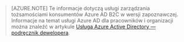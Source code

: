 > [AZURE.NOTE]
    Te informacje dotyczą usługi zarządzania tożsamościami konsumentów Azure AD B2C w wersji zapoznawczej.  Informacje na temat usługi Azure AD dla pracowników i organizacji można znaleźć w artykule [Usługa Azure Active Directory — podręcznik dewelopera](active-directory-developers-guide.md).


<!--HONumber=Jun16_HO2-->


